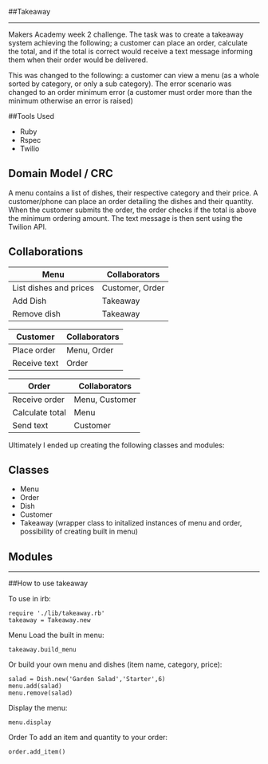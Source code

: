 ##Takeaway
_____________________

Makers Academy week 2 challenge. The task was to create a takeaway system achieving the following; a customer can place an order, calculate the total, and if the total is correct would receive a text message informing them when their order would be delivered.

This was changed to the following: a customer can view a menu (as a whole sorted by category, or only a sub category). The error scenario was changed to an order minimum error (a customer must order more than the minimum otherwise an error is raised)

##Tools Used
* Ruby
* Rspec
* Twilio


## Domain Model / CRC

A menu contains a list of dishes, their respective category and their price.
A customer/phone can place an order detailing the dishes and their quantity.
When the customer submits the order, the order checks if the total is above the minimum ordering amount.
The text message is then sent using the Twilion API.

Collaborations
--------------

Menu                    | Collaborators
------------------------|-------------------
List dishes and prices  | Customer, Order
Add Dish                | Takeaway
Remove dish             | Takeaway


Customer                | Collaborators
------------------------|-------------------
Place order             | Menu, Order
Receive text            | Order

Order                   | Collaborators
------------------------|--------------------
Receive order           | Menu, Customer
Calculate total         | Menu
Send text               | Customer


Ultimately I ended up creating the following classes and modules:

Classes
-------

* Menu
* Order
* Dish
* Customer
* Takeaway (wrapper class to initalized instances of menu and order, possibility of creating built in menu)

Modules
-------

___________________________

##How to use takeaway

To use in irb:
```shell
require './lib/takeaway.rb'
takeaway = Takeaway.new
```
Menu
Load the built in menu:
```shell
takeaway.build_menu
```
Or build your own menu and dishes (item name, category, price):
```shell
salad = Dish.new('Garden Salad','Starter',6)
menu.add(salad)
menu.remove(salad)
```
Display the menu:
```shell
menu.display
```

Order
To add an item and quantity to your order:
```shell
order.add_item()
```








